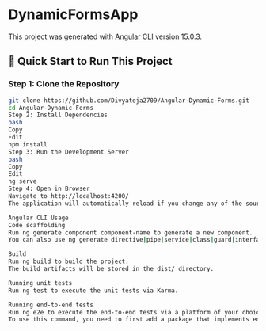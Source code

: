 # DynamicFormsApp

This project was generated with [Angular CLI](https://github.com/angular/angular-cli) version 15.0.3.

## 🚀 Quick Start to Run This Project

### Step 1: Clone the Repository
```bash
git clone https://github.com/Divyateja2709/Angular-Dynamic-Forms.git
cd Angular-Dynamic-Forms
Step 2: Install Dependencies
bash
Copy
Edit
npm install
Step 3: Run the Development Server
bash
Copy
Edit
ng serve
Step 4: Open in Browser
Navigate to http://localhost:4200/
The application will automatically reload if you change any of the source files.

Angular CLI Usage
Code scaffolding
Run ng generate component component-name to generate a new component.
You can also use ng generate directive|pipe|service|class|guard|interface|enum|module.

Build
Run ng build to build the project.
The build artifacts will be stored in the dist/ directory.

Running unit tests
Run ng test to execute the unit tests via Karma.

Running end-to-end tests
Run ng e2e to execute the end-to-end tests via a platform of your choice.
To use this command, you need to first add a package that implements end-to-end testing capabilities.

